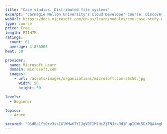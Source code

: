 ```yaml
---
title: "Case studies: Distributed file systems"
excerpt: "Carnegie Mellon University's Cloud Developer course. Discover how distributed file systems work, then learn about Hadoop and Ceph."
webUrl: https://docs.microsoft.com/en-us/learn/modules/cmu-case-study-distributed-file-systems/
type: course
price: Free
length: PT1H7M
ratings:
  count: 61
  average: 4.836066
heat: 50

provider:
  name: Microsoft Learn
  domain: microsoft.com
  images:
    - url: /assets/images/organizations/microsoft.com-50x50.jpg
      width: 50
      height: 50

levels:
  - Beginner

topics:
  - Azure

secured: "OSdBp1Yt0+v3ssIGlWMwKTYIJgVDT1MlHiZjTNJ+xRd1PupIGWi5DXPQA4mghy/80jJNYmVYfcfSFk0RoGfcHXhQRbaXb2MaNJm2U13AD/8lQDtpx9CciDmukqUwNM87Dv/4ZENyDGAP3zswFFbEEHbJK6fTAUtQW+1rAxuXyix0iVtVk4fTwh+i0eolD96PKfwVlDrHtOt7sZq5JgiplANVDIMUlDHf3oy/XRT/0e8OuTUlwzFAPUI+EBy0rNni2l8Z48r10mdx7FIOPqEGEQLr4qLDEAOndgsXNwWr2+HdeReS2nZWTuirBGxXFt5OST40XHTVrUopsMM0EfJqaalKYDpuv0+JiWNpgX1g6ngOxuyajNgUKnHScVtsWKOaU/itu9gCRPFj/pAv4FB0EcfJ7ZrLFROxSw3TFKhgydU=;7Zy/U7qtE/qId/17N+tcGQ=="
---
```


